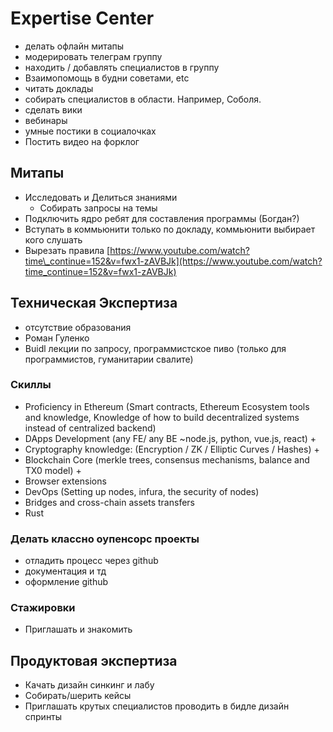 # Expertise Center

* делать офлайн митапы
* модерировать телеграм группу
* находить / добавлять специалистов в группу
* Взаимопомощь в будни советами, etc
* читать доклады
* собирать специалистов в области. Например, Соболя.
* сделать вики
* вебинары
* умные постики в социалочках
* Постить видео на форклог

## Митапы

* Исследовать и Делиться знаниями
  * Собирать запросы на темы
* Подключить ядро ребят для составления программы \(Богдан?\)
* Вступать в коммьюнити только по докладу, коммьюнити выбирает кого слушать
* Вырезать правила [https://www.youtube.com/watch?time\_continue=152&v=fwx1-zAVBJk](https://www.youtube.com/watch?time_continue=152&v=fwx1-zAVBJk)

## Техническая Экспертиза

* отсутствие образования
* Роман Гуленко
* Buidl лекции по запросу, программистское пиво \(только для программистов, гуманитарии свалите\)

### Скиллы

* Proficiency in Ethereum \(Smart contracts, Ethereum Ecosystem tools and knowledge, Knowledge of how to build decentralized systems instead of centralized backend\)
* DApps Development \(any FE/ any BE ~node.js, python, vue.js, react\) +
* Cryptography knowledge: \(Encryption / ZK / Elliptic Curves / Hashes\) +
* Blockchain Core \(merkle trees, consensus mechanisms, balance and TX0 model\) +
* Browser extensions
* DevOps \(Setting up nodes, infura, the security of nodes\)
* Bridges and cross-chain assets transfers
* Rust

### Делать классно оупенсорс проекты

* отладить процесс через github
* документация и тд
* оформление github

### Стажировки

* Приглашать и знакомить

## Продуктовая экспертиза

* Качать дизайн синкинг и лабу
* Собирать/шерить кейсы
* Приглашать крутых специалистов проводить в бидле дизайн спринты

